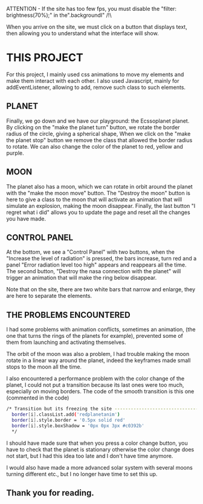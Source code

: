 ATTENTION -  If the site has too few fps, you must disable the "filter: brightness(70%);" in the".backgroundI" /!\

When you arrive on the site, we must click on a button that displays text, then allowing you to understand what the interface will show.

# THIS PROJECT

For this project, I mainly used css animations to move my elements and make them interact with each other. I also used Javascript, mainly for addEventListener, allowing to add, remove such class to such elements.

## PLANET

Finally, we go down and we have our playground: the Ecssoplanet planet. By clicking on the "make the planet turn" button, we rotate the border radius of the circle, giving a spherical shape,
When we click on the "make the planet stop" button we remove the class that allowed the border radius to rotate.
We can also change the color of the planet to red, yellow and purple.

## MOON

The planet also has a moon, which we can rotate in orbit around the planet with the "make the moon move" button.
The "Destroy the moon" button is here to give a class to the moon that will activate an animation that will simulate an explosion, making the moon disappear.
Finally, the last button "I regret what i did" allows you to update the page and reset all the changes you have made.

## CONTROL PANEL

At the bottom, we see a "Control Panel" with two buttons, when the "Increase the level of radiation" is pressed, the bars increase, turn red and a panel "Error radiation level too high" appears and reappears all the time.
The second button, "Destroy the nasa connection with the planet" will trigger an animation that will make the ring below disappear.

Note that on the site, there are two white bars that narrow and enlarge, they are here to separate the elements.

## THE PROBLEMS ENCOUNTERED

I had some problems with animation conflicts, sometimes an animation, (the one that turns the rings of the planets for example), prevented some of them from launching and activating themselves.

The orbit of the moon was also a problem, I had trouble making the moon rotate in a linear way around the planet, indeed the keyframes made small stops to the moon all the time.

I also encountered a performance problem with the color change of the planet, I could not put a transition because its last ones were too much, especially on moving borders. 
The code of the smooth transition is this one (commented in the code) 
```bash
/* Transition but its freezing the site -------------------------------------------------
  border[i].classList.add('redplanetanim')
  border[i].style.border = '0.5px solid red'
  border[i].style.boxShadow = '0px 0px 3px #c0392b'
  */
```
I should have made sure that when you press a color change button, you have to check that the planet is stationary otherwise the color change does not start, but I had this idea too late and I don't have time anymore.

I would also have made a more advanced solar system with several moons turning different etc., but I no longer have time to set this up.

## Thank you for reading.
